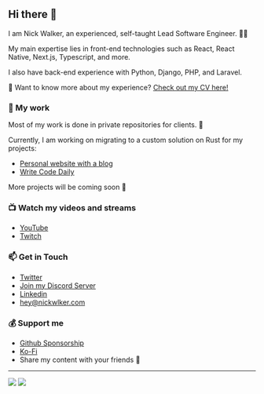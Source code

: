 ## Hi there 👋

I am Nick Walker, an experienced, self-taught Lead Software Engineer. 👨‍💻

My main expertise lies in front-end technologies such as React, React Native, Next.js, Typescript, and more.

I also have back-end experience with Python, Django, PHP, and Laravel.

💼 Want to know more about my experience? [Check out my CV here!](https://docsend.dropbox.com/view/iuib2ij4u5vjkwrw)


### 🚀 My work

Most of my work is done in private repositories for clients. 🔐

Currently, I am working on migrating to a custom solution on Rust for my projects:
- [Personal website with a blog](https://nickwlker.com/)
- [Write Code Daily](https://writecodedaily.com/)

More projects will be coming soon 🦾

### 📺 Watch my videos and streams
- [YouTube](https://www.youtube.com/@nickwlker)
- [Twitch](https://www.twitch.tv/nickwlker)

### 📫 Get in Touch
- [Twitter](https://x.com/nickwlker)
- [Join my Discord Server](https://discord.gg/qb7AHbCC)
- [Linkedin](https://www.linkedin.com/in/nickwlker/)
- [hey@nickwlker.com](mailto:hey@nickwlker.com)

### 💰 Support me
- [Github Sponsorship](https://github.com/sponsors/nickwlker)
- [Ko-Fi](https://ko-fi.com/nickwlker)
- Share my content with your friends 🙏

---
<a href="https://discord.gg/qb7AHbCC"><img src="https://img.shields.io/discord/1134603812984869005?color=007DFF&label=Discord"></a>
<img src="https://komarev.com/ghpvc/?username=nickwlker&color=5BBF0F&label=Profile%20Views">
